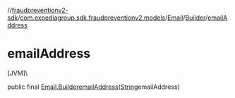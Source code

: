 //[fraudpreventionv2-sdk](../../../../index.md)/[com.expediagroup.sdk.fraudpreventionv2.models](../../index.md)/[Email](../index.md)/[Builder](index.md)/[emailAddress](email-address.md)

# emailAddress

[JVM]\

public final [Email.Builder](index.md)[emailAddress](email-address.md)([String](https://docs.oracle.com/javase/8/docs/api/java/lang/String.html)emailAddress)
